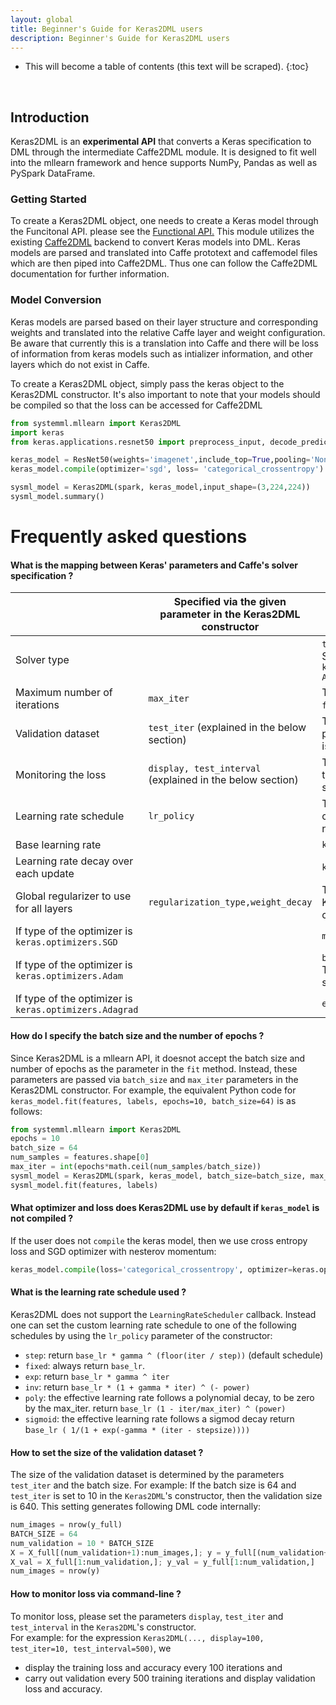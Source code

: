 ```yaml
---
layout: global
title: Beginner's Guide for Keras2DML users
description: Beginner's Guide for Keras2DML users
---
```

<!--
{% comment %}
Licensed to the Apache Software Foundation (ASF) under one or more
contributor license agreements.  See the NOTICE file distributed with
this work for additional information regarding copyright ownership.
The ASF licenses this file to you under the Apache License, Version 2.0
(the "License"); you may not use this file except in compliance with
the License.  You may obtain a copy of the License at

http://www.apache.org/licenses/LICENSE-2.0

Unless required by applicable law or agreed to in writing, software
distributed under the License is distributed on an "AS IS" BASIS,
WITHOUT WARRANTIES OR CONDITIONS OF ANY KIND, either express or implied.
See the License for the specific language governing permissions and
limitations under the License.
{% endcomment %}
-->

* This will become a table of contents (this text will be scraped).
{:toc}

<br/>

## Introduction

Keras2DML is an **experimental API** that converts a Keras specification to DML through the intermediate Caffe2DML module. 
It is designed to fit well into the mllearn framework and hence supports NumPy, Pandas as well as PySpark DataFrame.

### Getting Started 

To create a Keras2DML object, one needs to create a Keras model through the Funcitonal API. please see the [Functional API.](https://keras.io/models/model/)
This module utilizes the existing [Caffe2DML](beginners-guide-caffe2dml) backend to convert Keras models into DML. Keras models are 
parsed and translated into Caffe prototext and caffemodel files which are then piped into Caffe2DML. Thus one can follow the Caffe2DML
documentation for further information.

### Model Conversion

Keras models are parsed based on their layer structure and corresponding weights and translated into the relative Caffe layer and weight
configuration. Be aware that currently this is a translation into Caffe and there will be loss of information from keras models such as 
intializer information, and other layers which do not exist in Caffe. 

To create a Keras2DML object, simply pass the keras object to the Keras2DML constructor. It's also important to note that your models
should be compiled so that the loss can be accessed for Caffe2DML

```python
from systemml.mllearn import Keras2DML
import keras
from keras.applications.resnet50 import preprocess_input, decode_predictions, ResNet50

keras_model = ResNet50(weights='imagenet',include_top=True,pooling='None',input_shape=(224,224,3))
keras_model.compile(optimizer='sgd', loss= 'categorical_crossentropy')

sysml_model = Keras2DML(spark, keras_model,input_shape=(3,224,224))
sysml_model.summary()
```

# Frequently asked questions

#### What is the mapping between Keras' parameters and Caffe's solver specification ? 

|                                                        | Specified via the given parameter in the Keras2DML constructor | From input Keras' model                                                                 | Corresponding parameter in the Caffe solver file |
|--------------------------------------------------------|----------------------------------------------------------------|-----------------------------------------------------------------------------------------|--------------------------------------------------|
| Solver type                                            |                                                                | `type(keras_model.optimizer)`. Supported types: `keras.optimizers.{SGD, Adagrad, Adam}` | `type`                                           |
| Maximum number of iterations                           | `max_iter`                                                     | The `epoch` parameter in the `fit` method is not supported.                             | `max_iter`                                       |
| Validation dataset                                     | `test_iter` (explained in the below section)                   | The `validation_data` parameter in the `fit` method is not supported.                   | `test_iter`                                      |
| Monitoring the loss                                    | `display, test_interval` (explained in the below section)      | The `LossHistory` callback in the `fit` method is not supported.                        | `display, test_interval`                         |
| Learning rate schedule                                 | `lr_policy`                                                    | The `LearningRateScheduler` callback in the `fit` method is not supported.              | `lr_policy` (default: step)                      |
| Base learning rate                                     |                                                                | `keras_model.optimizer.lr`                                                              | `base_lr`                                        |
| Learning rate decay over each update                   |                                                                | `keras_model.optimizer.decay`                                                           | `gamma`                                          |
| Global regularizer to use for all layers               | `regularization_type,weight_decay`                             | The current version of Keras2DML doesnot support custom regularizers per layer.         | `regularization_type,weight_decay`               |
| If type of the optimizer is `keras.optimizers.SGD`     |                                                                | `momentum, nesterov`                                                                    | `momentum, type`                                 |
| If type of the optimizer is `keras.optimizers.Adam`    |                                                                | `beta_1, beta_2, epsilon`. The parameter `amsgrad` is not supported.                    | `momentum, momentum2, delta`                     |
| If type of the optimizer is `keras.optimizers.Adagrad` |                                                                | `epsilon`                                                                               | `delta`                                          |

#### How do I specify the batch size and the number of epochs ?

Since Keras2DML is a mllearn API, it doesnot accept the batch size and number of epochs as the parameter in the `fit` method.
Instead, these parameters are passed via `batch_size` and `max_iter` parameters in the Keras2DML constructor.
For example, the equivalent Python code for `keras_model.fit(features, labels, epochs=10, batch_size=64)` is as follows:

```python
from systemml.mllearn import Keras2DML
epochs = 10
batch_size = 64
num_samples = features.shape[0]
max_iter = int(epochs*math.ceil(num_samples/batch_size))
sysml_model = Keras2DML(spark, keras_model, batch_size=batch_size, max_iter=max_iter, ...)
sysml_model.fit(features, labels)
``` 

#### What optimizer and loss does Keras2DML use by default if `keras_model` is not compiled ?

If the user does not `compile` the keras model, then we use cross entropy loss and SGD optimizer with nesterov momentum:

```python 
keras_model.compile(loss='categorical_crossentropy', optimizer=keras.optimizers.SGD(lr=0.01, momentum=0.95, decay=5e-4, nesterov=True))
```

#### What is the learning rate schedule used ?

Keras2DML does not support the `LearningRateScheduler` callback. 
Instead one can set the custom learning rate schedule to one of the following schedules by using the `lr_policy` parameter of the constructor:
- `step`: return `base_lr * gamma ^ (floor(iter / step))` (default schedule)
- `fixed`: always return `base_lr`.
- `exp`: return `base_lr * gamma ^ iter`
- `inv`: return `base_lr * (1 + gamma * iter) ^ (- power)`
- `poly`: the effective learning rate follows a polynomial decay, to be zero by the max_iter. return `base_lr (1 - iter/max_iter) ^ (power)`
- `sigmoid`: the effective learning rate follows a sigmod decay return b`ase_lr ( 1/(1 + exp(-gamma * (iter - stepsize))))`

#### How to set the size of the validation dataset ?

The size of the validation dataset is determined by the parameters `test_iter` and the batch size. For example: If the batch size is 64 and 
`test_iter` is set to 10 in the `Keras2DML`'s constructor, then the validation size is 640. This setting generates following DML code internally:

```python
num_images = nrow(y_full)
BATCH_SIZE = 64
num_validation = 10 * BATCH_SIZE
X = X_full[(num_validation+1):num_images,]; y = y_full[(num_validation+1):num_images,]
X_val = X_full[1:num_validation,]; y_val = y_full[1:num_validation,]
num_images = nrow(y)
``` 

#### How to monitor loss via command-line ?

To monitor loss, please set the parameters `display`, `test_iter` and `test_interval` in the `Keras2DML`'s constructor.  
For example: for the expression `Keras2DML(..., display=100, test_iter=10, test_interval=500)`, we
- display the training loss and accuracy every 100 iterations and
- carry out validation every 500 training iterations and display validation loss and accuracy.

